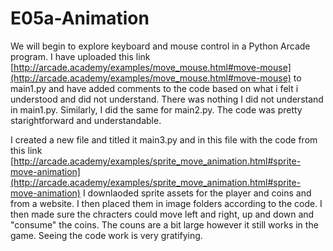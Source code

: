 # E05a-Animation

We will begin to explore keyboard and mouse control in a Python Arcade program.
I have uploaded this link [http://arcade.academy/examples/move_mouse.html#move-mouse](http://arcade.academy/examples/move_mouse.html#move-mouse) to main1.py and have added comments to the code based on what i felt i understood and did not understand. There was nothing I did not understand in main1.py. Similarly, I did the same for main2.py. The code was pretty starightforward and understandable.


I created a new file and titled it main3.py and in this file with the code from this link 
[http://arcade.academy/examples/sprite_move_animation.html#sprite-move-animation](http://arcade.academy/examples/sprite_move_animation.html#sprite-move-animation)  I downlaoded sprite assets for the player and coins and from a website. I then placed them in image folders according to the code. I then made sure the chracters could move left and right, up and down and "consume" the coins. The couns are a bit large however it still works in the game. Seeing the code work is very gratifying. 